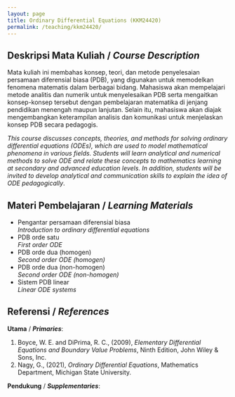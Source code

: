 ```yaml
---
layout: page
title: Ordinary Differential Equations (KKM24420)
permalink: /teaching/kkm24420/
--- 
```


## Deskripsi Mata Kuliah / *Course Description*

Mata kuliah ini membahas konsep, teori, dan metode penyelesaian persamaan diferensial biasa (PDB), yang digunakan untuk memodelkan fenomena matematis dalam berbagai bidang. Mahasiswa akan mempelajari metode analitis dan numerik untuk menyelesaikan PDB serta mengaitkan konsep-konsep tersebut dengan pembelajaran matematika di jenjang pendidikan menengah maupun lanjutan. Selain itu, mahasiswa akan diajak mengembangkan keterampilan analisis dan komunikasi untuk menjelaskan konsep PDB secara pedagogis.

*This course discusses concepts, theories, and methods for solving ordinary differential equations (ODEs), which are used to model mathematical phenomena in various fields. Students will learn analytical and numerical methods to solve ODE and relate these concepts to mathematics learning at secondary and advanced education levels. In addition, students will be invited to develop analytical and communication skills to explain the idea of ODE pedagogically*.

## Materi Pembelajaran / *Learning Materials*

* Pengantar persamaan diferensial biasa
  <br>
  *Introduction to ordinary differential equations*
* PDB orde satu
  <br>
  *First order ODE*
* PDB orde dua (homogen)
  <br>
  *Second order ODE (homogen)*
* PDB orde dua (non-homogen)
  <br>
  *Second order ODE (non-homogen)*
* Sistem PDB linear
  <br>
  *Linear ODE systems* 

## Referensi / *References* 
**Utama** / ***Primaries***:
1. Boyce, W. E. and DiPrima, R. C., (2009), *Elementary Differential Equations and Boundary Value Problems*, Ninth Edition, John Wiley & Sons, Inc.
1. Nagy, G., (2021), *Ordinary Differential Equations*, Mathematics Department, Michigan State University.

**Pendukung** / ***Supplementaries***:
